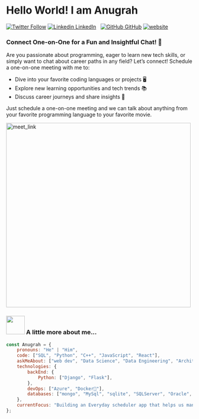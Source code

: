# Hello World! I am Anugrah

[![Twitter Follow](https://img.shields.io/twitter/follow/misteranmol?label=Follow)](https://x.com/AnugrahGup430)
[![Linkedin](https://i.sstatic.net/gVE0j.png) LinkedIn](https://www.linkedin.com/in/anugrah-vardhan-gupta-67531112a/)
&nbsp;
[![GitHub](https://i.sstatic.net/tskMh.png) GitHub](https://github.com/ancloas)
[![website](https://img.shields.io/badge/Website-46a2f1.svg?&style=flat-square&logo=Google-Chrome&logoColor=white&link=https://bubbleofthoughts.com/)](https://bubbleofthoughts.com/)

### Connect One-on-One for a Fun and Insightful Chat! 🚀
Are you passionate about programming, eager to learn new tech skills, or simply want to chat about career paths in any field? Let’s connect! Schedule a one-on-one meeting with me to:

<ul>
  <li> Dive into your favorite coding languages or projects 🖥️ </li>
<li>Explore new learning opportunities and tech trends 📚</li>
<li>Discuss career journeys and share insights 🚀</li>
</ul>

  Just schedule a one-on-one meeting and we can talk about anything from your favorite programming language to your favorite movie. 

<a href="https://calendly.com/anugrahgupta-52/30min" target="_blank"  rel="noopener noreferrer">
  <img src="https://github.com/ancloas/ancloas/assets/30951423/03600ffc-9ff0-4c56-851d-bc4325bc133c" alt="meet_link" width="498">
</a>


### <img src="https://media.giphy.com/media/VgCDAzcKvsR6OM0uWg/giphy.gif" width="50"> A little more about me...  

```javascript
const Anugrah = {
    pronouns: "He" | "Him",
    code: ["SQL", "Python", "C++", "JavaScript", "React"],
    askMeAbout: ["web dev", "Data Science", "Data Engineering", "Architecture", "Backend", "Problem-Solving"],
    technologies: {
        backEnd: {
            Python: ["Django", "Flask"],
        },
        devOps: ["Azure", "Docker🐳"],
        databases: ["mongo", "MySql", "sqlite", "SQLServer", "Oracle", "PostGres"],
    },
    currentFocus: "Building an Everyday scheduler app that helps us manage a person's life",
};
```
